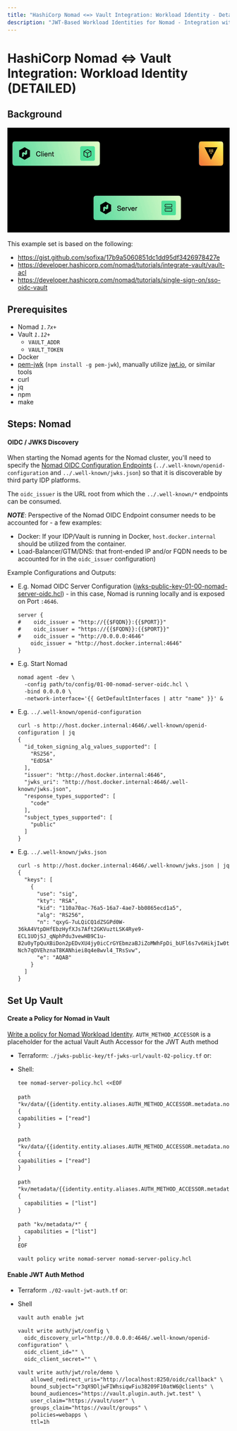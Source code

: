 ```yaml
---
title: "HashiCorp Nomad <=> Vault Integration: Workload Identity - Detailed"
description: "JWT-Based Workload Identities for Nomad - Integration with Hashicorp Vault"
---
```


# HashiCorp Nomad <=> Vault Integration: Workload Identity (DETAILED)

## Background
[![High Level Flow - Nomad Workload Identity](assets/nomad-wli.01.gif)](https://www.hashicorp.com/blog/nomad-1-7-improves-vault-and-consul-integrations-adds-numa-support)

This example set is based on the following:
- https://gist.github.com/sofixa/17b9a5060851dc1dd95df3426978427e
- https://developer.hashicorp.com/nomad/tutorials/integrate-vault/vault-acl
- https://developer.hashicorp.com/nomad/tutorials/single-sign-on/sso-oidc-vault

## Prerequisites

- Nomad *`1.7x+`*
- Vault *`1.12+`*
  - `VAULT_ADDR`
  - `VAULT_TOKEN`
- Docker
- [pem-jwk](https://www.npmjs.com/package/pem-jwk) (`npm install -g pem-jwk`), manually utilize [jwt.io](https://jwt.io/), or similar tools
- curl
- jq
- npm
- make

## Steps: Nomad

#### OIDC / JWKS Discovery
When starting the Nomad agents for the Nomad cluster, you'll need to specify the [Nomad OIDC Configuration Endpoints](https://developer.hashicorp.com/nomad/docs/configuration/server#oidc_issuer) (`../.well-known/openid-configuration` and `../.well-known/jwks.json`) so that it is discoverable by third party IDP platforms.

The `oidc_issuer` is the URL root from which the `../.well-known/*` endpoints can be consumed.

***NOTE***: Perspective of the Nomad OIDC Endpoint consumer needs to be accounted for - a few examples:
- Docker: If your IDP/Vault is running in Docker, `host.docker.internal` should be utilized from the container.
- Load-Balancer/GTM/DNS: that front-ended IP and/or FQDN needs to be accounted for in the `oidc_issuer` configuration)

Example Configurations and Outputs:
- E.g. Nomad OIDC Server Configuration ([jwks-public-key-01-00-nomad-server-oidc.hcl](jwks-public-key/01-00-nomad-server-oidc.hcl)) - in this case, Nomad is running locally and is exposed on Port `:4646`.
  ```hcl
  server {
  #    oidc_issuer = "http://{{$FQDN}}:{{$PORT}}"
  #    oidc_issuer = "https://{{$FQDN}}:{{$PORT}}"
  #    oidc_issuer = "http://0.0.0.0:4646"
      oidc_issuer = "http://host.docker.internal:4646"
  }
  ```
- E.g. Start Nomad
  ```shell
  nomad agent -dev \
    -config path/to/config/01-00-nomad-server-oidc.hcl \
    -bind 0.0.0.0 \
    -network-interface='{{ GetDefaultInterfaces | attr "name" }}' &
  ```
- E.g. `../.well-known/openid-configuration`
  ```shell
  curl -s http://host.docker.internal:4646/.well-known/openid-configuration | jq
  {
    "id_token_signing_alg_values_supported": [
      "RS256",
      "EdDSA"
    ],
    "issuer": "http://host.docker.internal:4646",
    "jwks_uri": "http://host.docker.internal:4646/.well-known/jwks.json",
    "response_types_supported": [
      "code"
    ],
    "subject_types_supported": [
      "public"
    ]
  }
  ```
- E.g. `../.well-known/jwks.json`
  ```shell
  curl -s http://host.docker.internal:4646/.well-known/jwks.json | jq
  {
    "keys": [
      {
        "use": "sig",
        "kty": "RSA",
        "kid": "110a70ac-76a5-16a7-4ae7-bb0865ecd1a5",
        "alg": "RS256",
        "n": "qxyG-7uLQiCQ1dZSGPd0W-36kA4VtpDHfEbzHyfXJs7Aft2GKVuztLSK4Rye9-ECL1UOjSJ_qNphPdu3vewHB9C1u-B2u0yTpQuXBiDon2pEDvXU4jy0icCrGYEbmzaBJiZoMWhFpDi_bUFl6s7v6HikjIw0t0qiEZBIMYiWGMJC2xOsgtTOsxn4qCK2YYiqHBHMpWGRLceWlpWSt_vxUqmcjJ0xsOaxvz8vD9DvCLMtV5kO6YS4v9wgwZeRmOB2H21ADZMn2ssyRMQUGwF9Qaj0rpfm7cA9_nEaPniaZc2WT9FS-Nch7qOVEhznaT8KANhiei8q4e8wvl4_TRsSvw",
        "e": "AQAB"
      }
    ]
  }
  ```

## Set Up Vault

#### Create a Policy for Nomad in Vault
[Write a policy for Nomad Workload Identity](https://developer.hashicorp.com/nomad/tutorials/integrate-vault/vault-acl#create-a-vault-acl-policy). `AUTH_METHOD_ACCESSOR` is a placeholder for the actual Vault Auth Accessor for the JWT Auth method 

- Terraform:
`./jwks-public-key/tf-jwks-url/vault-02-policy.tf` or:
- Shell:
  ```shell
  tee nomad-server-policy.hcl <<EOF

  path "kv/data/{{identity.entity.aliases.AUTH_METHOD_ACCESSOR.metadata.nomad_namespace}}/{{identity.entity.aliases.AUTH_METHOD_ACCESSOR.metadata.nomad_job_id}}/*" {
  capabilities = ["read"]
  }
  
  path "kv/data/{{identity.entity.aliases.AUTH_METHOD_ACCESSOR.metadata.nomad_namespace}}/{{identity.entity.aliases.AUTH_METHOD_ACCESSOR.metadata.nomad_job_id}}" {
  capabilities = ["read"]
  }
  
  path "kv/metadata/{{identity.entity.aliases.AUTH_METHOD_ACCESSOR.metadata.nomad_namespace}}/*" {
    capabilities = ["list"]
  }
  
  path "kv/metadata/*" {
    capabilities = ["list"]
  }
  EOF
  ```

  ```shell
  vault policy write nomad-server nomad-server-policy.hcl
  ```

#### Enable JWT Auth Method
- Terraform
`./02-vault-jwt-auth.tf` or:
- Shell
  ```shell
  vault auth enable jwt
  ```

  ```shell
  vault write auth/jwt/config \
    oidc_discovery_url="http://0.0.0.0:4646/.well-known/openid-configuration" \
    oidc_client_id="" \
    oidc_client_secret="" \
  ```

  ```shell
  vault write auth/jwt/role/demo \
      allowed_redirect_uris="http://localhost:8250/oidc/callback" \
      bound_subject="r3qX9DljwFIWhsiqwFiu38209F10atW6@clients" \
      bound_audiences="https://vault.plugin.auth.jwt.test" \
      user_claim="https://vault/user" \
      groups_claim="https://vault/groups" \
      policies=webapps \
      ttl=1h
  ```